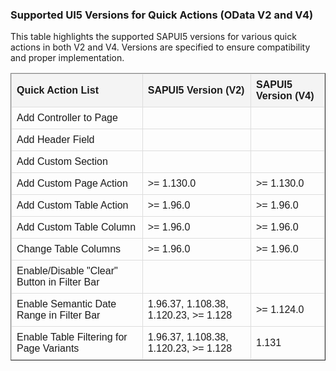 ### Supported UI5 Versions for Quick Actions (OData V2 and V4)

This table highlights the supported SAPUI5 versions for various quick actions in both V2 and V4. Versions are specified to ensure compatibility and proper implementation.


<table border="1" style="border-collapse: collapse; width: 100%; text-align: left; font-family: Arial, sans-serif;">
  <thead style="background-color: #f4f4f4; font-weight: bold;">
    <tr>
      <th style="border: 1px solid #ddd; padding: 8px;">Quick Action List</th>
      <th style="border: 1px solid #ddd; padding: 8px;">SAPUI5 Version (V2)</th>
      <th style="border: 1px solid #ddd; padding: 8px;">SAPUI5 Version (V4)</th>
    </tr>
  </thead>
  <tbody>
    <tr>
      <td style="border: 1px solid #ddd; padding: 8px;">Add Controller to Page</td>
      <td style="border: 1px solid #ddd; padding: 8px;"></td>
      <td style="border: 1px solid #ddd; padding: 8px;"></td>
    </tr>
    <tr>
      <td style="border: 1px solid #ddd; padding: 8px;">Add Header Field</td>
      <td style="border: 1px solid #ddd; padding: 8px;"></td>
      <td style="border: 1px solid #ddd; padding: 8px;"></td>
    </tr>
    <tr>
      <td style="border: 1px solid #ddd; padding: 8px;">Add Custom Section</td>
      <td style="border: 1px solid #ddd; padding: 8px;"></td>
      <td style="border: 1px solid #ddd; padding: 8px;"></td>
    </tr>
    <tr>
      <td style="border: 1px solid #ddd; padding: 8px;">Add Custom Page Action</td>
      <td style="border: 1px solid #ddd; padding: 8px;">&gt;= 1.130.0</td>
      <td style="border: 1px solid #ddd; padding: 8px;">&gt;= 1.130.0</td>
    </tr>
    <tr>
      <td style="border: 1px solid #ddd; padding: 8px;">Add Custom Table Action</td>
      <td style="border: 1px solid #ddd; padding: 8px;">&gt;= 1.96.0</td>
      <td style="border: 1px solid #ddd; padding: 8px;">&gt;= 1.96.0</td>
    </tr>
    <tr>
      <td style="border: 1px solid #ddd; padding: 8px;">Add Custom Table Column</td>
      <td style="border: 1px solid #ddd; padding: 8px;">&gt;= 1.96.0</td>
      <td style="border: 1px solid #ddd; padding: 8px;">&gt;= 1.96.0</td>
    </tr>
    <tr>
      <td style="border: 1px solid #ddd; padding: 8px;">Change Table Columns</td>
      <td style="border: 1px solid #ddd; padding: 8px;">&gt;= 1.96.0</td>
      <td style="border: 1px solid #ddd; padding: 8px;">&gt;= 1.96.0</td>
    </tr>
    <tr>
      <td style="border: 1px solid #ddd; padding: 8px;">Enable/Disable "Clear" Button in Filter Bar</td>
      <td style="border: 1px solid #ddd; padding: 8px;"></td>
      <td style="border: 1px solid #ddd; padding: 8px;"></td>
    </tr>
    <tr>
      <td style="border: 1px solid #ddd; padding: 8px;">Enable Semantic Date Range in Filter Bar</td>
      <td style="border: 1px solid #ddd; padding: 8px;">1.96.37, 1.108.38, 1.120.23, &gt;= 1.128</td>
      <td style="border: 1px solid #ddd; padding: 8px;">&gt;= 1.124.0</td>
    </tr>
    <tr>
      <td style="border: 1px solid #ddd; padding: 8px;">Enable Table Filtering for Page Variants</td>
      <td style="border: 1px solid #ddd; padding: 8px;">1.96.37, 1.108.38, 1.120.23, &gt;= 1.128</td>
      <td style="border: 1px solid #ddd; padding: 8px;">1.131</td>
    </tr>
  </tbody>
</table>
